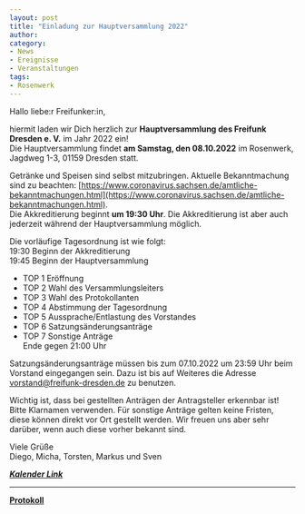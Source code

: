 ```yaml
---
layout: post
title: "Einladung zur Hauptversammlung 2022"
author: 
category:
- News
- Ereignisse
- Veranstaltungen
tags:
- Rosenwerk
---
```


Hallo liebe:r Freifunker:in,

hiermit laden wir Dich herzlich zur **Hauptversammlung des Freifunk Dresden e. V.** im Jahr 2022 ein!  
Die Hauptversammlung findet **am Samstag, den 08.10.2022** im Rosenwerk, Jagdweg 1-3, 01159 Dresden statt.

Getränke und Speisen sind selbst mitzubringen. Aktuelle Bekanntmachung sind zu beachten: [https://www.coronavirus.sachsen.de/amtliche-bekanntmachungen.html](https://www.coronavirus.sachsen.de/amtliche-bekanntmachungen.html).  
Die Akkreditierung beginnt **um 19:30 Uhr**. Die Akkreditierung ist aber auch jederzeit während der Hauptversammlung möglich.

Die vorläufige Tagesordnung ist wie folgt:  
19:30 Beginn der Akkreditierung  
19:45 Beginn der Hauptversammlung  
- TOP 1 Eröffnung
- TOP 2 Wahl des Versammlungsleiters
- TOP 3 Wahl des Protokollanten
- TOP 4 Abstimmung der Tagesordnung
- TOP 5 Aussprache/Entlastung des Vorstandes 
- TOP 6 Satzungsänderungsanträge
- TOP 7 Sonstige Anträge  
Ende gegen 21:00 Uhr

Satzungsänderungsanträge müssen bis zum 07.10.2022 um 23:59 Uhr beim Vorstand eingegangen sein. Dazu ist bis auf Weiteres die Adresse vorstand@freifunk-dresden.de zu benutzen.

Wichtig ist, dass bei gestellten Anträgen der Antragsteller erkennbar ist! Bitte Klarnamen verwenden. Für sonstige Anträge gelten keine Fristen, diese können direkt vor Ort gestellt werden. Wir freuen uns aber sehr darüber, wenn auch diese vorher bekannt sind.

Viele Grüße  
Diego, Micha, Torsten, Markus und Sven


[***Kalender Link***](https://mobilizon.envs.net/events/28d5e247-704b-4a4c-b398-461012adc524)  
___

[**Protokoll**](https://raw.githubusercontent.com/Freifunk-Dresden/Dokumente/master/Protokolle/Archiv/2022/2022-10-08_Jahreshauptversammlung.pdf)
